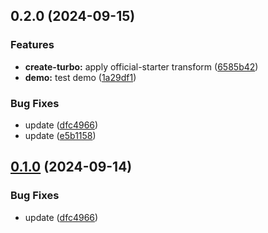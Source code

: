 

## 0.2.0 (2024-09-15)


### Features

* **create-turbo:** apply official-starter transform ([6585b42](https://github.com/Mr-emeka/ghm/commit/6585b42b982b80d94fdd461a80a1935217f39dd8))
* **demo:** test demo ([1a29df1](https://github.com/Mr-emeka/ghm/commit/1a29df1bcbdc8a0c988e76528d5f238c73b745c2))


### Bug Fixes

* update ([dfc4966](https://github.com/Mr-emeka/ghm/commit/dfc4966e688ef5b87a7bd644df4d3644641533fe))
* update ([e5b1158](https://github.com/Mr-emeka/ghm/commit/e5b1158420a36334f8184b802321f4905020176b))

## [0.1.0](https://github.com/Mr-emeka/ghm/compare/@ghm/config-release-it-v0.1.0...@ghm/config-release-it-v0.1.0) (2024-09-14)


### Bug Fixes

* update ([dfc4966](https://github.com/Mr-emeka/ghm/commit/dfc4966e688ef5b87a7bd644df4d3644641533fe))
